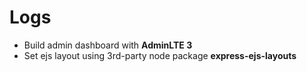 # Logs
* Build admin dashboard with **AdminLTE 3**
* Set ejs layout using 3rd-party node package **express-ejs-layouts**